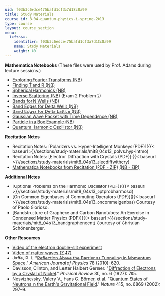 ```yaml
---
uid: f03b3c6edce475bafd1cf3a7d18c8a99
title: Study Materials
course_id: 8-04-quantum-physics-i-spring-2013
type: course
layout: course_section
menu:
  leftnav:
    identifier: f03b3c6edce475bafd1cf3a7d18c8a99
    name: Study Materials
    weight: 80
---
```


**Mathematica Notebooks** (These files were used by Prof. Adams during lecture sessions.)

*   [Exploring Fourier Transforms (NB)](https://open-learning-course-data-production.s3.amazonaws.com/8-04-quantum-physics-i-spring-2013/04e3c487b47e12963d25f76093a8f7e8_Exploring_Fourier_Transforms.nb)
*   [Finding T and R (NB)](https://open-learning-course-data-production.s3.amazonaws.com/8-04-quantum-physics-i-spring-2013/c16c9a86bc6c7f732c2d0dca5b6700f1_Finding_T_and_R.nb)
*   [Spherical Harmonics (NB)](https://open-learning-course-data-production.s3.amazonaws.com/8-04-quantum-physics-i-spring-2013/956913a4de53e0289191cc6d622cb29c_SphericalHarmonics-source.nb)
*   [Inverse Scattering (NB)](https://open-learning-course-data-production.s3.amazonaws.com/8-04-quantum-physics-i-spring-2013/186c965a39d8326eccb912644b68da9d_Inverse_Scattering-Exam_2_Problems_2.nb) (Exam 2 Problem 2)
*   [Bands for N Wells (NB)](https://open-learning-course-data-production.s3.amazonaws.com/8-04-quantum-physics-i-spring-2013/2f5a0ee69929a5277618763435bf0565_Bands_for_N_Wells.nb)
*   [Band Edges for Delta Wells (NB)](https://open-learning-course-data-production.s3.amazonaws.com/8-04-quantum-physics-i-spring-2013/f0522ccc634339961b53b48f66f7d059_Band_Structure_for_Delta_Wells.nb)
*   [Band Edges for Delta Lattice (NB)](https://open-learning-course-data-production.s3.amazonaws.com/8-04-quantum-physics-i-spring-2013/dc1f90611b8c7c0726377d7712a443c5_Band_Edges_for_Delta_Lattice.nb)
*   [Gaussian Wave Packet with Time Dependence (NB)](https://open-learning-course-data-production.s3.amazonaws.com/8-04-quantum-physics-i-spring-2013/85440c06cc80112dae3f5ce40c3ebbda_Gaussian_Wave_Packet_with_Time_Dependence.nb)
*   [Particle in a Box Example (NB)](https://open-learning-course-data-production.s3.amazonaws.com/8-04-quantum-physics-i-spring-2013/11044aabbd51e60e84053e25a1e7974f_Particle_in_a_Box_Example.nb)
*   [Quantum Harmonic Oscillator (NB)](https://open-learning-course-data-production.s3.amazonaws.com/8-04-quantum-physics-i-spring-2013/d3a08401b753f02861739fa3db1f07c2_Quantum_Harmonic_Oscillator.nb)

**Recitation Notes**

*   Recitation Notes: [Polarizers vs. Hyper-Intelligent Monkeys (PDF)]({{< baseurl >}}/sections/study-materials/mit8_04s13_polvs.hyp-intmo)
*   Recitation Notes: [Electron Diffraction with Crystals (PDF)]({{< baseurl >}}/sections/study-materials/mit8_04s13_elecdiffwithcry)
*   [Mathematica Notebooks from Recitation (PDF - ZIP)](https://open-learning-course-data-production.s3.amazonaws.com/8-04-quantum-physics-i-spring-2013/9706543b9fe1a96c38140a4db4b029ed_Mathematica_Notebooks_from_Recitation_pdf.zip) [(NB - ZIP)](https://open-learning-course-data-production.s3.amazonaws.com/8-04-quantum-physics-i-spring-2013/6a2c72617fcdf4d8e534acfca5edc113_Mathematica_Notebooks_from_Recitations_nb.zip)

**Additional Notes**

*   [Optional Problems on the Harmonic Oscillator (PDF)]({{< baseurl >}}/sections/study-materials/mit8_04s13_optprobharmosci)
*   [On Common Eigenbases of Commuting Operators (PDF)]({{< baseurl >}}/sections/study-materials/mit8_04s13_oncommeigenbas) Courtesy of Paolo Glorioso.
*   [Bandstructure of Graphene and Carbon Nanotubes: An Exercise in Condensed Matter Physics (PDF)]({{< baseurl >}}/sections/study-materials/mit8_04s13_bandgraphenecnt) Courtesy of Christian Schönenberger.

**Other Resources**

*   [Video of the electron double-slit experiment](https://www.youtube.com/watch?v=jvO0P5-SMxk)
*   [Video of matter waves (Z 47)](http://tsgphysics.mit.edu/front/?page=demo.php&letnum=Z%2047)
*   Jaffe, R. L. "[Reflection Above the Barrier as Tunneling in Momentum Space](http://dx.doi.org/10.1119/1.3298428)." _American Journal of Physics_ 78 (2010): 620.
*   Davisson, Clinton, and Lester Halbert Germer. "[Diffraction of Electrons by a Crystal of Nickel](http://prola.aps.org/abstract/PR/v30/i6/p705_1)." _Physical Review_ 30, no. 6 (1927): 705.
*   Nesvizhevsky, Valery V., Hans G. Börner, et al. "[Quantum States of Neutrons in the Earth's Gravitational Field](http://dx.doi.org/10.1038/415297a)." _Nature_ 415, no. 6869 (2002): 297–9.